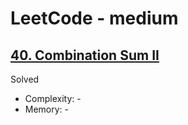 # LeetCode - medium

## [40. Combination Sum II](https://leetcode.com/problems/combination-sum-ii)

Solved

* Complexity: -
* Memory: -
